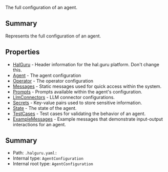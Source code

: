 <!--
title: .halguru.yaml
description: The full configuration of an agent.
version: 1.0.0+171c62d57116db7b4c2f74ee0132602e1e42a1c7
generated: true
date: 2025-03-31T14:52:15Z
node: This file is generated by the command-line program: `halguru manual --generate-docs`
-->


The full configuration of an agent.

## Summary

Represents the full configuration of an agent.

## Properties

* [HalGuru]((halguru)-halguru.md) - Header information for the hal.guru platform. Don't change this.
* [Agent]((halguru)-agent.md) - The agent configuration
* [Operator]((halguru)-operator.md) - The operator configuration
* [Messages]((halguru)-messages-list.md) - Static messages used for quick access within the system.
* [Prompts]((halguru)-prompts-list.md) - Prompts available within the agent's configuration.
* [LlmConnectors]((halguru)-llmconnectors-list.md) - LLM connector configurations.
* [Secrets]((halguru)-secrets-list.md) - Key-value pairs used to store sensitive information.
* [State]((halguru)-state.md) - The state of the agent.
* [TestCases]((halguru)-testcases-list.md) - Test cases for validating the behavior of an agent.
* [ExampleMessages]((halguru)-examplemessages-list.md) - Example messages that demonstrate input-output interactions for an agent.

## Summary

* Path: `.halguru.yaml:`
* Internal type: `AgentConfiguration`
* Internal root type: `AgentConfiguration`
